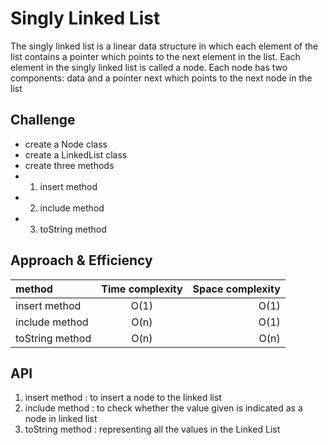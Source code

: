 # Singly Linked List

The singly linked list is a linear data structure in which each element of the list contains a pointer which points to the next element in the list. Each element in the singly linked list is called a node. Each node has two components: data and a pointer next which points to the next node in the list

## Challenge

- create a Node class
- create a LinkedList class
- create three methods 
- 1. insert method 
- 2. include method 
- 3. toString method 

## Approach & Efficiency

| method       | Time complexity  | Space complexity |
| :---        |    :----:   | ---: |
|insert method|O(1)|O(1)|
|include method|O(n)|O(1)|
|toString method|O(n)|O(n)|

## API
<!-- Description of each method publicly available to your Linked List -->
1. insert method : to insert a node to the linked list
2. include method : to check whether the value given is indicated as a node in linked list
3. toString method :  representing all the values in the Linked List